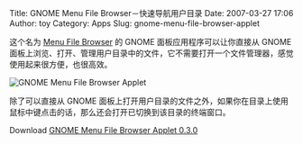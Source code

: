 Title: GNOME Menu File Browser－快速导航用户目录
Date: 2007-03-27 17:06
Author: toy
Category: Apps
Slug: gnome-menu-file-browser-applet

这个名为 [Menu File
Browser](http://code.google.com/p/gnome-menu-file-browser-applet/) 的
GNOME 面板应用程序可以让你直接从 GNOME
面板上浏览、打开、管理用户目录中的文件，它不需要打开一个文件管理器，感觉使用起来很方便，也很高效。

![GNOME Menu File Browser
Applet](http://i.linuxtoy.org/i/2007/03/gmfba.png)

除了可以直接从 GNOME
面板上打开用户目录的文件之外，如果你在目录上使用鼠标中键点击的话，那么还会打开已切换到该目录的终端窗口。

Download [GNOME Menu File Browser Applet
0.3.0](http://code.google.com/p/gnome-menu-file-browser-applet/downloads/list)
